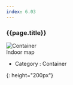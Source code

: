 ```yaml
---
index: 6.03
---
```

### {{page.title}}

![Container][Container-03]  
Indoor map


- Category : Container

[Container-03]: {{site.baseurl}}/assets/components/container-03.png
{: height="200px"}
